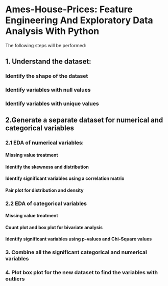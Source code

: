 # Ames-House-Prices: Feature Engineering And Exploratory Data Analysis With Python

The following steps will be performed:

## 1. Understand the dataset:
### Identify the shape of the dataset
### Identify variables with null values
### Identify variables with unique values

## 2.Generate a separate dataset for numerical and categorical variables
### 2.1 EDA of numerical variables:
#### Missing value treatment
#### Identify the skewness and distribution
#### Identify significant variables using a correlation matrix 
#### Pair plot for distribution and density
### 2.2 EDA of categorical variables
#### Missing value treatment
#### Count plot and box plot for bivariate analysis
#### Identify significant variables using p-values and Chi-Square values

### 3. Combine all the significant categorical and numerical variables

### 4. Plot box plot for the new dataset to find the variables with outliers